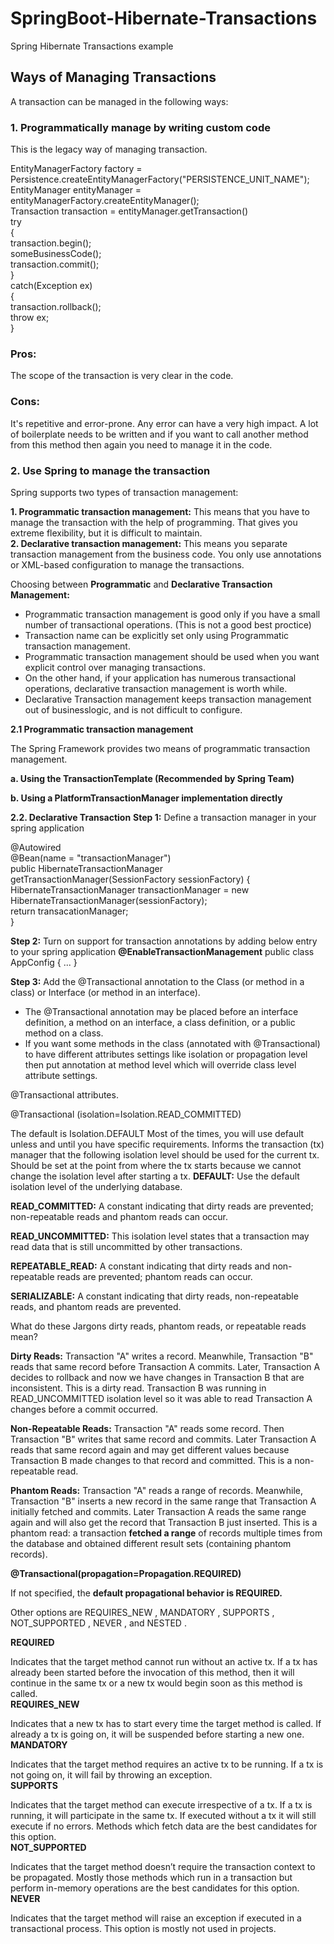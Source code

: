 # SpringBoot-Hibernate-Transactions
Spring Hibernate Transactions example

## Ways of Managing Transactions
A transaction can be managed in the following ways:

### 1. Programmatically manage by writing custom code 
This is the legacy way of managing transaction.

EntityManagerFactory factory = Persistence.createEntityManagerFactory("PERSISTENCE_UNIT_NAME");                                        
EntityManager entityManager = entityManagerFactory.createEntityManager();                   
Transaction transaction = entityManager.getTransaction()                  
try                                       
{  
   transaction.begin();                   
   someBusinessCode();                    
   transaction.commit();  
}                  
catch(Exception ex)                   
{                     
   transaction.rollback();  
   throw ex;                  
}

### Pros:
The scope of the transaction is very clear in the code.

### Cons:
It's repetitive and error-prone.
Any error can have a very high impact.
A lot of boilerplate needs to be written and if you want to call another method from this method then again you need to manage it in the code.

### 2. Use Spring to manage the transaction
Spring supports two types of transaction management:

**1. Programmatic transaction management:** This means that you have to manage the transaction with the help of programming. That gives you extreme flexibility, but it is difficult to maintain.                                                                               
**2. Declarative transaction management:** This means you separate transaction management from the business code. You only use annotations or XML-based configuration to manage the transactions.

Choosing between **Programmatic** and **Declarative Transaction Management:**

* Programmatic transaction management is good only if you have a small number of transactional operations. (This is not a good best proctice)
* Transaction name can be explicitly set only using Programmatic transaction management.
* Programmatic transaction management should be used when you want explicit control over managing transactions.
* On the other hand, if your application has numerous transactional operations, declarative transaction management is worth while.
* Declarative Transaction management keeps transaction management out of businesslogic, and is not difficult to configure.
 
**2.1 Programmatic transaction management**

The Spring Framework provides two means of programmatic transaction management.

**a. Using the TransactionTemplate (Recommended by Spring Team)**

**b. Using a PlatformTransactionManager implementation directly**
 
**2.2. Declarative Transaction**
**Step 1:** Define a transaction manager in your spring application

@Autowired                                                                                                                              
	@Bean(name = "transactionManager")                                                                                                   
	public HibernateTransactionManager getTransactionManager(SessionFactory sessionFactory) {                                             
		HibernateTransactionManager transactionManager = new HibernateTransactionManager(sessionFactory);                                   
            return transacationManager;                                                                                                 
	}
 
**Step 2:** Turn on support for transaction annotations by adding below entry to your spring application 
**@EnableTransactionManagement**
public class AppConfig
{
 ...
}

**Step 3:** Add the @Transactional annotation to the Class (or method in a class) or Interface (or method in an interface). 

* The @Transactional annotation may be placed before an interface definition, a method on an interface, a class definition, or a public method on a class.
* If you want some methods in the class (annotated with  @Transactional) to have different attributes settings like isolation or propagation level then put annotation at method level which will override class level attribute settings.

@Transactional   attributes.

@Transactional (isolation=Isolation.READ_COMMITTED)

The default is Isolation.DEFAULT
Most of the times, you will use default unless and until you have specific requirements.
Informs the transaction (tx) manager that the following isolation level should be used for the current tx. Should be set at the point from where the tx starts because we cannot change the isolation level after starting a tx.
**DEFAULT:** Use the default isolation level of the underlying database.

**READ_COMMITTED:** A constant indicating that dirty reads are prevented; non-repeatable reads and phantom reads can occur.

**READ_UNCOMMITTED:** This isolation level states that a transaction may read data that is still uncommitted by other transactions.

**REPEATABLE_READ:** A constant indicating that dirty reads and non-repeatable reads are prevented; phantom reads can occur.

**SERIALIZABLE:** A constant indicating that dirty reads, non-repeatable reads, and phantom reads are prevented.

What do these Jargons dirty reads, phantom reads, or repeatable reads mean?

**Dirty Reads:** Transaction "A" writes a record. Meanwhile, Transaction "B" reads that same record before Transaction A commits. Later, Transaction A decides to rollback and now we have changes in Transaction B that are inconsistent. This is a dirty read. Transaction B was running in READ_UNCOMMITTED isolation level so it was able to read Transaction A changes before a commit occurred.

**Non-Repeatable Reads:** Transaction "A" reads some record. Then Transaction "B" writes that same  record and commits. Later Transaction A reads that same record again and may get different values because Transaction B made changes to that record and committed. This is a non-repeatable read.

**Phantom Reads:** Transaction "A" reads a range of records. Meanwhile, Transaction "B" inserts a new record in the same range that Transaction A initially fetched and commits. Later Transaction A reads the same range again and will also get the record that Transaction B just inserted. This is a phantom read: a transaction **fetched a range** of records multiple times from the database and obtained different result sets (containing phantom records).

**@Transactional(propagation=Propagation.REQUIRED)**

If not specified, the **default propagational behavior is REQUIRED.**

Other options are  REQUIRES_NEW , MANDATORY  , SUPPORTS  , NOT_SUPPORTED  , NEVER  , and  NESTED .

**REQUIRED**

Indicates that the target method cannot run without an active tx. If a tx has already been started before the invocation of this method, then it will continue in the same tx or a new tx would begin soon as this method is called.    
**REQUIRES_NEW**

Indicates that a new tx has to start every time the target method is called. If already a tx is going on, it will be suspended before starting a new one.                                                                                                                  
**MANDATORY**

Indicates that the target method requires an active tx to be running. If a tx is not going on, it will fail by throwing an exception.   
**SUPPORTS**

Indicates that the target method can execute irrespective of a tx. If a tx is running, it will participate in the same tx. If executed without a tx it will still execute if no errors.
Methods which fetch data are the best candidates for this option.                                                                       
**NOT_SUPPORTED**

Indicates that the target method doesn’t require the transaction context to be propagated.
Mostly those methods which run in a transaction but perform in-memory operations are the best candidates for this option.               
**NEVER**

Indicates that the target method will raise an exception if executed in a transactional process.
This option is mostly not used in projects.
 

